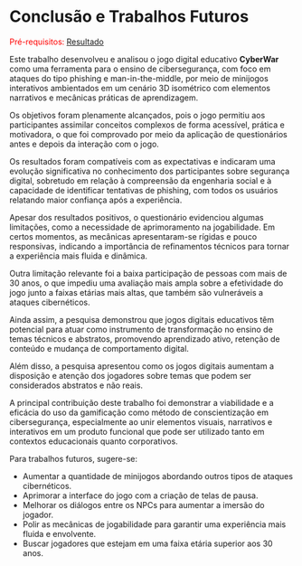 # Conclusão e Trabalhos Futuros

<span style="color:red">Pré-requisitos: <a href="5-Resultado.md">Resultado</a></span>

Este trabalho desenvolveu e analisou o jogo digital educativo **CyberWar** como uma ferramenta para o ensino de cibersegurança, com foco em ataques do tipo phishing e man-in-the-middle, por meio de minijogos interativos ambientados em um cenário 3D isométrico com elementos narrativos e mecânicas práticas de aprendizagem.

Os objetivos foram plenamente alcançados, pois o jogo permitiu aos participantes assimilar conceitos complexos de forma acessível, prática e motivadora, o que foi comprovado por meio da aplicação de questionários antes e depois da interação com o jogo.

Os resultados foram compatíveis com as expectativas e indicaram uma evolução significativa no conhecimento dos participantes sobre segurança digital, sobretudo em relação à compreensão da engenharia social e à capacidade de identificar tentativas de phishing, com todos os usuários relatando maior confiança após a experiência.

Apesar dos resultados positivos, o questionário evidenciou algumas limitações, como a necessidade de aprimoramento na jogabilidade. Em certos momentos, as mecânicas apresentaram-se rígidas e pouco responsivas, indicando a importância de refinamentos técnicos para tornar a experiência mais fluida e dinâmica.

Outra limitação relevante foi a baixa participação de pessoas com mais de 30 anos, o que impediu uma avaliação mais ampla sobre a efetividade do jogo junto a faixas etárias mais altas, que também são vulneráveis a ataques cibernéticos.

Ainda assim, a pesquisa demonstrou que jogos digitais educativos têm potencial para atuar como instrumento de transformação no ensino de temas técnicos e abstratos, promovendo aprendizado ativo, retenção de conteúdo e mudança de comportamento digital.

Além disso, a pesquisa apresentou como os jogos digitais aumentam a disposição e atenção dos jogadores sobre temas que podem ser considerados abstratos e não reais.

A principal contribuição deste trabalho foi demonstrar a viabilidade e a eficácia do uso da gamificação como método de conscientização em cibersegurança, especialmente ao unir elementos visuais, narrativos e interativos em um produto funcional que pode ser utilizado tanto em contextos educacionais quanto corporativos.

Para trabalhos futuros, sugere-se:

- Aumentar a quantidade de minijogos abordando outros tipos de ataques cibernéticos.
- Aprimorar a interface do jogo com a criação de telas de pausa.
- Melhorar os diálogos entre os NPCs para aumentar a imersão do jogador.
- Polir as mecânicas de jogabilidade para garantir uma experiência mais fluida e envolvente.
- Buscar jogadores que estejam em uma faixa etária superior aos 30 anos.

